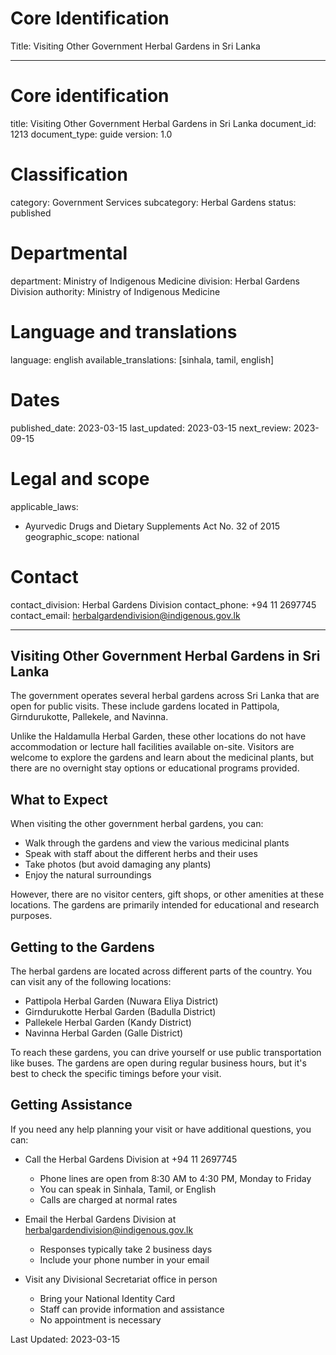 # Core Identification
Title: Visiting Other Government Herbal Gardens in Sri Lanka

---
# Core identification
title: Visiting Other Government Herbal Gardens in Sri Lanka
document_id: 1213
document_type: guide
version: 1.0

# Classification
category: Government Services
subcategory: Herbal Gardens
status: published

# Departmental
department: Ministry of Indigenous Medicine
division: Herbal Gardens Division
authority: Ministry of Indigenous Medicine

# Language and translations
language: english
available_translations: [sinhala, tamil, english]

# Dates
published_date: 2023-03-15
last_updated: 2023-03-15
next_review: 2023-09-15

# Legal and scope
applicable_laws:
 - Ayurvedic Drugs and Dietary Supplements Act No. 32 of 2015
geographic_scope: national

# Contact
contact_division: Herbal Gardens Division
contact_phone: +94 11 2697745
contact_email: herbalgardendivision@indigenous.gov.lk

---

## Visiting Other Government Herbal Gardens in Sri Lanka

The government operates several herbal gardens across Sri Lanka that are open for public visits. These include gardens located in Pattipola, Girndurukotte, Pallekele, and Navinna. 

Unlike the Haldamulla Herbal Garden, these other locations do not have accommodation or lecture hall facilities available on-site. Visitors are welcome to explore the gardens and learn about the medicinal plants, but there are no overnight stay options or educational programs provided.

## What to Expect
When visiting the other government herbal gardens, you can:

- Walk through the gardens and view the various medicinal plants
- Speak with staff about the different herbs and their uses
- Take photos (but avoid damaging any plants)
- Enjoy the natural surroundings

However, there are no visitor centers, gift shops, or other amenities at these locations. The gardens are primarily intended for educational and research purposes.

## Getting to the Gardens
The herbal gardens are located across different parts of the country. You can visit any of the following locations:

- Pattipola Herbal Garden (Nuwara Eliya District)
- Girndurukotte Herbal Garden (Badulla District) 
- Pallekele Herbal Garden (Kandy District)
- Navinna Herbal Garden (Galle District)

To reach these gardens, you can drive yourself or use public transportation like buses. The gardens are open during regular business hours, but it's best to check the specific timings before your visit.

## Getting Assistance
If you need any help planning your visit or have additional questions, you can:

- Call the Herbal Gardens Division at +94 11 2697745
    - Phone lines are open from 8:30 AM to 4:30 PM, Monday to Friday
    - You can speak in Sinhala, Tamil, or English
    - Calls are charged at normal rates

- Email the Herbal Gardens Division at herbalgardendivision@indigenous.gov.lk
    - Responses typically take 2 business days
    - Include your phone number in your email

- Visit any Divisional Secretariat office in person
    - Bring your National Identity Card
    - Staff can provide information and assistance
    - No appointment is necessary

Last Updated: 2023-03-15